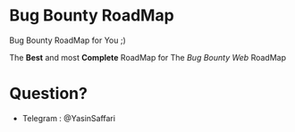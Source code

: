 # Bug Bounty RoadMap
Bug Bounty RoadMap for You ;)

The **Best** and most **Complete** RoadMap for The *Bug Bounty Web* RoadMap
# Question?
- Telegram : @YasinSaffari
